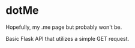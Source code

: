 # dotMe
Hopefully, my .me page but probably won't be.

Basic Flask API that utilizes a simple GET request.
